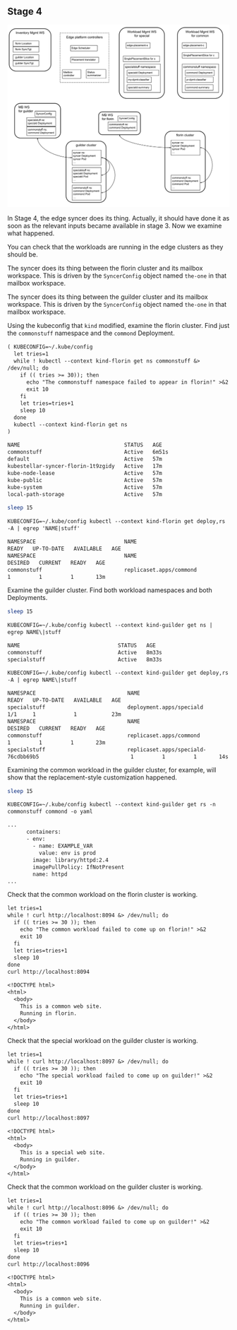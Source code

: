 <!--example1-stage-4-start-->
## Stage 4

![Syncer effects](../Edge-PoC-2023q1-Scenario-1-stage-4.svg "Stage 4 summary")

In Stage 4, the edge syncer does its thing.  Actually, it should have
done it as soon as the relevant inputs became available in stage 3.
Now we examine what happened.

You can check that the workloads are running in the edge clusters as
they should be.

The syncer does its thing between the florin cluster and its mailbox
workspace.  This is driven by the `SyncerConfig` object named
`the-one` in that mailbox workspace.

The syncer does its thing between the guilder cluster and its mailbox
workspace.  This is driven by the `SyncerConfig` object named
`the-one` in that mailbox workspace.

Using the kubeconfig that `kind` modified, examine the florin cluster.
Find just the `commonstuff` namespace and the `commond` Deployment.

```shell
( KUBECONFIG=~/.kube/config
  let tries=1
  while ! kubectl --context kind-florin get ns commonstuff &> /dev/null; do
    if (( tries >= 30)); then
      echo "The commonstuff namespace failed to appear in florin!" >&2
      exit 10
    fi
    let tries=tries+1
    sleep 10
  done
  kubectl --context kind-florin get ns
)
```
``` { .bash .no-copy }
NAME                                 STATUS   AGE
commonstuff                          Active   6m51s
default                              Active   57m
kubestellar-syncer-florin-1t9zgidy   Active   17m
kube-node-lease                      Active   57m
kube-public                          Active   57m
kube-system                          Active   57m
local-path-storage                   Active   57m
```

``` {.bash .hide-me}
sleep 15
```

```shell
KUBECONFIG=~/.kube/config kubectl --context kind-florin get deploy,rs -A | egrep 'NAME|stuff'
```
``` { .bash .no-copy }
NAMESPACE                            NAME                                                 READY   UP-TO-DATE   AVAILABLE   AGE
NAMESPACE                            NAME                                                            DESIRED   CURRENT   READY   AGE
commonstuff                          replicaset.apps/commond                                         1         1         1       13m
```

Examine the guilder cluster.  Find both workload namespaces and both
Deployments.

``` {.bash .hide-me}
sleep 15
```

```shell
KUBECONFIG=~/.kube/config kubectl --context kind-guilder get ns | egrep NAME\|stuff
```
``` { .bash .no-copy }
NAME                               STATUS   AGE
commonstuff                        Active   8m33s
specialstuff                       Active   8m33s
```

```shell
KUBECONFIG=~/.kube/config kubectl --context kind-guilder get deploy,rs -A | egrep NAME\|stuff
```
``` { .bash .no-copy }
NAMESPACE                             NAME                                                  READY   UP-TO-DATE   AVAILABLE   AGE
specialstuff                          deployment.apps/speciald                              1/1     1            1           23m
NAMESPACE                             NAME                                                            DESIRED   CURRENT   READY   AGE
commonstuff                           replicaset.apps/commond                                         1         1         1       23m
specialstuff                          replicaset.apps/speciald-76cdbb69b5                             1         1         1       14s
```

Examining the common workload in the guilder cluster, for example,
will show that the replacement-style customization happened.

``` {.bash .hide-me}
sleep 15
```

```shell
KUBECONFIG=~/.kube/config kubectl --context kind-guilder get rs -n commonstuff commond -o yaml
```
``` { .bash .no-copy }
...
      containers:
      - env:
        - name: EXAMPLE_VAR
          value: env is prod
        image: library/httpd:2.4
        imagePullPolicy: IfNotPresent
        name: httpd
...
```

Check that the common workload on the florin cluster is working.

```shell
let tries=1
while ! curl http://localhost:8094 &> /dev/null; do
  if (( tries >= 30 )); then
    echo "The common workload failed to come up on florin!" >&2
    exit 10
  fi
  let tries=tries+1
  sleep 10
done
curl http://localhost:8094
```
``` { .bash .no-copy }
<!DOCTYPE html>
<html>
  <body>
    This is a common web site.
    Running in florin.
  </body>
</html>
```

Check that the special workload on the guilder cluster is working.
```shell
let tries=1
while ! curl http://localhost:8097 &> /dev/null; do
  if (( tries >= 30 )); then
    echo "The special workload failed to come up on guilder!" >&2
    exit 10
  fi
  let tries=tries+1
  sleep 10
done
curl http://localhost:8097
```
``` { .bash .no-copy }
<!DOCTYPE html>
<html>
  <body>
    This is a special web site.
    Running in guilder.
  </body>
</html>
```

Check that the common workload on the guilder cluster is working.

```shell
let tries=1
while ! curl http://localhost:8096 &> /dev/null; do
  if (( tries >= 30 )); then
    echo "The common workload failed to come up on guilder!" >&2
    exit 10
  fi
  let tries=tries+1
  sleep 10
done
curl http://localhost:8096
```
``` { .bash .no-copy }
<!DOCTYPE html>
<html>
  <body>
    This is a common web site.
    Running in guilder.
  </body>
</html>
```
<!--example1-stage-4-stop-->
